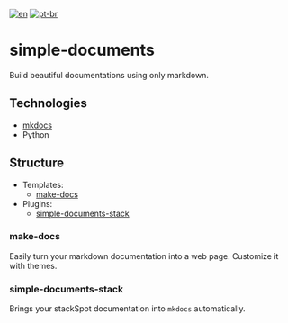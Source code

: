 
[![en](https://img.shields.io/badge/lang-en-red.svg)](https://github.com/gabrielkotaniZUP/simple-documents/blob/main/README.md)
[![pt-br](https://img.shields.io/badge/lang-pt--br-green.svg)](https://github.com/gabrielkotaniZUP/simple-documents/blob/main/README.pt-br.md)

# simple-documents

Build beautiful documentations using only markdown. 

## Technologies
+ [mkdocs](https://www.mkdocs.org/)
+ Python

## Structure
+ Templates:
    + [make-docs](###make-docs)
+ Plugins:
    + [simple-documents-stack](###simple-documents-stack)

### make-docs
Easily turn your markdown documentation into a web page. Customize it with themes.

### simple-documents-stack
Brings your stackSpot documentation into `mkdocs` automatically.
